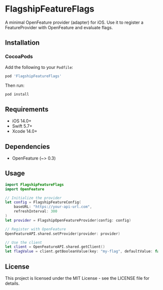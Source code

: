 # FlagshipFeatureFlags

A minimal OpenFeature provider (adapter) for iOS. Use it to register a FeatureProvider with OpenFeature and evaluate flags.

## Installation

### CocoaPods

Add the following to your `Podfile`:

```ruby
pod 'FlagshipFeatureFlags'
```

Then run:

```bash
pod install
```

## Requirements

- iOS 14.0+
- Swift 5.7+
- Xcode 14.0+

## Dependencies

- OpenFeature (~> 0.3)

## Usage

```swift
import FlagshipFeatureFlags
import OpenFeature

// Initialize the provider
let config = FlagshipFeatureConfig(
    baseURL: "https://your-api-url.com",
    refreshInterval: 300
)
let provider = FlagshipOpenFeatureProvider(config: config)

// Register with OpenFeature
OpenFeatureAPI.shared.setProvider(provider: provider)

// Use the client
let client = OpenFeatureAPI.shared.getClient()
let flagValue = client.getBooleanValue(key: "my-flag", defaultValue: false)
```

## License

This project is licensed under the MIT License - see the LICENSE file for details.
